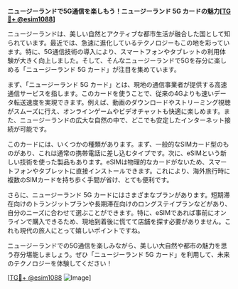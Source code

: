**ニュージーランドで5G通信を楽しもう！ニュージーランド 5G カードの魅力[[TG💪+ @esim1088](https://t.me/s/esim1088)]**

ニュージーランドは、美しい自然とアクティブな都市生活が融合した国として知られています。最近では、急速に進化しているテクノロジーもこの地を彩っています。特に、5G通信技術の導入により、スマートフォンやタブレットの利用体験が大きく向上しました。そして、そんなニュージーランドで5Gを存分に楽しめる「ニュージーランド 5G カード」が注目を集めています。

まず、「ニュージーランド 5G カード」とは、現地の通信事業者が提供する高速通信サービスを指します。このカードを使うことで、従来の4Gよりも速いデータ転送速度を実現できます。例えば、動画のダウンロードやストリーミング視聴がスムーズに行え、オンラインゲームやビデオチャットも快適に楽しめます。また、ニュージーランドの広大な自然の中で、どこでも安定したインターネット接続が可能です。

このカードには、いくつかの種類があります。まず、一般的なSIMカード型のものがあり、これは通常の携帯電話に差し込むタイプです。次に、eSIMという新しい技術を使った製品もあります。eSIMは物理的なカードがないため、スマートフォンやタブレットに直接インストールできます。これにより、海外旅行時に複数のSIMカードを持ち歩く手間が省け、とても便利です。

さらに、ニュージーランド 5G カードにはさまざまなプランがあります。短期滞在向けのトランジットプランや長期滞在向けのロングステイプランなどがあり、自分のニーズに合わせて選ぶことができます。特に、eSIMであれば事前にオンラインで購入できるため、現地到着後に慌てて店舗を探す必要がありません。これも現代の旅人にとって嬉しいポイントですね。

ニュージーランドでの5G通信を楽しみながら、美しい大自然や都市の魅力を思う存分堪能しましょう。ぜひ「ニュージーランド 5G カード」を利用して、未来のテクノロジーを体験してください！

[[TG💪+ @esim1088](https://t.me/s/esim1088) ![Image](https://i.postimg.cc/Y0z9fWf4/image.png)]